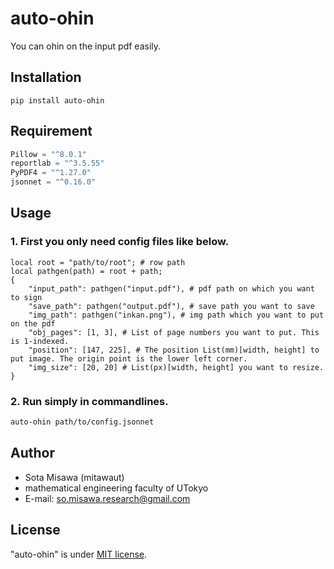 # auto-ohin

You can ohin on the input pdf easily.

## Installation

`pip install auto-ohin`

## Requirement

```python = "^3.7"
Pillow = "^8.0.1"
reportlab = "^3.5.55"
PyPDF4 = "^1.27.0"
jsonnet = "^0.16.0"
```

## Usage

### 1. First you only need config files like below.

```jsonnet
local root = "path/to/root"; # row path
local pathgen(path) = root + path;
{
    "input_path": pathgen("input.pdf"), # pdf path on which you want to sign
    "save_path": pathgen("output.pdf"), # save path you want to save
    "img_path": pathgen("inkan.png"), # img path which you want to put on the pdf
    "obj_pages": [1, 3], # List of page numbers you want to put. This is 1-indexed.
    "position": [147, 225], # The position List(mm)[width, height] to put image. The origin point is the lower left corner.
    "img_size": [20, 20] # List(px)[width, height] you want to resize.
}
```

### 2. Run simply in commandlines.
```bash
auto-ohin path/to/config.jsonnet
```

## Author

* Sota Misawa (mitawaut)
* mathematical engineering faculty of UTokyo
* E-mail: so.misawa.research@gmail.com

## License
"auto-ohin" is under [MIT license](https://en.wikipedia.org/wiki/MIT_License).